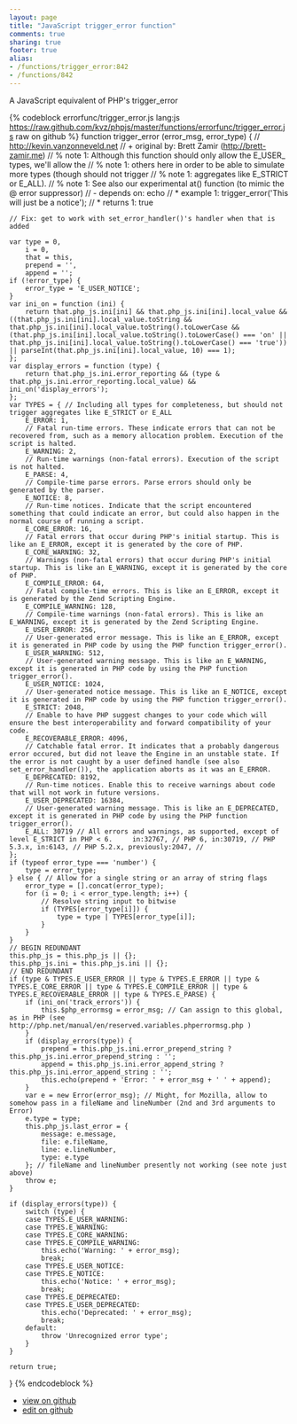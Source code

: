 ```yaml
---
layout: page
title: "JavaScript trigger_error function"
comments: true
sharing: true
footer: true
alias:
- /functions/trigger_error:842
- /functions/842
---
```

A JavaScript equivalent of PHP's trigger_error

{% codeblock errorfunc/trigger_error.js lang:js https://raw.github.com/kvz/phpjs/master/functions/errorfunc/trigger_error.js raw on github %}
function trigger_error (error_msg, error_type) {
    // http://kevin.vanzonneveld.net
    // +   original by: Brett Zamir (http://brett-zamir.me)
    // %        note 1: Although this function should only allow the E_USER_ types, we'll allow the
    // %        note 1: others here in order to be able to simulate more types (though should not trigger
    // %        note 1: aggregates like E_STRICT or E_ALL).
    // %        note 1: See also our experimental at() function (to mimic the @ error suppressor)
    // -    depends on: echo
    // *     example 1: trigger_error('This will just be a notice');
    // *     returns 1: true

    // Fix: get to work with set_error_handler()'s handler when that is added

    var type = 0,
        i = 0,
        that = this,
        prepend = '',
        append = '';
    if (!error_type) {
        error_type = 'E_USER_NOTICE';
    }
    var ini_on = function (ini) {
        return that.php_js.ini[ini] && that.php_js.ini[ini].local_value && ((that.php_js.ini[ini].local_value.toString && that.php_js.ini[ini].local_value.toString().toLowerCase && (that.php_js.ini[ini].local_value.toString().toLowerCase() === 'on' || that.php_js.ini[ini].local_value.toString().toLowerCase() === 'true')) || parseInt(that.php_js.ini[ini].local_value, 10) === 1);
    };
    var display_errors = function (type) {
        return that.php_js.ini.error_reporting && (type & that.php_js.ini.error_reporting.local_value) && ini_on('display_errors');
    };
    var TYPES = { // Including all types for completeness, but should not trigger aggregates like E_STRICT or E_ALL
        E_ERROR: 1,
        // Fatal run-time errors. These indicate errors that can not be recovered from, such as a memory allocation problem. Execution of the script is halted.
        E_WARNING: 2,
        // Run-time warnings (non-fatal errors). Execution of the script is not halted.
        E_PARSE: 4,
        // Compile-time parse errors. Parse errors should only be generated by the parser.
        E_NOTICE: 8,
        // Run-time notices. Indicate that the script encountered something that could indicate an error, but could also happen in the normal course of running a script.
        E_CORE_ERROR: 16,
        // Fatal errors that occur during PHP's initial startup. This is like an E_ERROR, except it is generated by the core of PHP.
        E_CORE_WARNING: 32,
        // Warnings (non-fatal errors) that occur during PHP's initial startup. This is like an E_WARNING, except it is generated by the core of PHP.
        E_COMPILE_ERROR: 64,
        // Fatal compile-time errors. This is like an E_ERROR, except it is generated by the Zend Scripting Engine.
        E_COMPILE_WARNING: 128,
        // Compile-time warnings (non-fatal errors). This is like an E_WARNING, except it is generated by the Zend Scripting Engine.
        E_USER_ERROR: 256,
        // User-generated error message. This is like an E_ERROR, except it is generated in PHP code by using the PHP function trigger_error().
        E_USER_WARNING: 512,
        // User-generated warning message. This is like an E_WARNING, except it is generated in PHP code by using the PHP function trigger_error().
        E_USER_NOTICE: 1024,
        // User-generated notice message. This is like an E_NOTICE, except it is generated in PHP code by using the PHP function trigger_error().
        E_STRICT: 2048,
        // Enable to have PHP suggest changes to your code which will ensure the best interoperability and forward compatibility of your code.
        E_RECOVERABLE_ERROR: 4096,
        // Catchable fatal error. It indicates that a probably dangerous error occured, but did not leave the Engine in an unstable state. If the error is not caught by a user defined handle (see also set_error_handler()), the application aborts as it was an E_ERROR.
        E_DEPRECATED: 8192,
        // Run-time notices. Enable this to receive warnings about code that will not work in future versions.
        E_USER_DEPRECATED: 16384,
        // User-generated warning message. This is like an E_DEPRECATED, except it is generated in PHP code by using the PHP function trigger_error().
        E_ALL: 30719 // All errors and warnings, as supported, except of level E_STRICT in PHP < 6.     in:32767, // PHP 6, in:30719, // PHP 5.3.x, in:6143, // PHP 5.2.x, previously:2047, //
    };
    if (typeof error_type === 'number') {
        type = error_type;
    } else { // Allow for a single string or an array of string flags
        error_type = [].concat(error_type);
        for (i = 0; i < error_type.length; i++) {
            // Resolve string input to bitwise
            if (TYPES[error_type[i]]) {
                type = type | TYPES[error_type[i]];
            }
        }
    }
    // BEGIN REDUNDANT
    this.php_js = this.php_js || {};
    this.php_js.ini = this.php_js.ini || {};
    // END REDUNDANT
    if (type & TYPES.E_USER_ERROR || type & TYPES.E_ERROR || type & TYPES.E_CORE_ERROR || type & TYPES.E_COMPILE_ERROR || type & TYPES.E_RECOVERABLE_ERROR || type & TYPES.E_PARSE) {
        if (ini_on('track_errors')) {
            this.$php_errormsg = error_msg; // Can assign to this global, as in PHP (see http://php.net/manual/en/reserved.variables.phperrormsg.php )
        }
        if (display_errors(type)) {
            prepend = this.php_js.ini.error_prepend_string ? this.php_js.ini.error_prepend_string : '';
            append = this.php_js.ini.error_append_string ? this.php_js.ini.error_append_string : '';
            this.echo(prepend + 'Error: ' + error_msg + ' ' + append);
        }
        var e = new Error(error_msg); // Might, for Mozilla, allow to somehow pass in a fileName and lineNumber (2nd and 3rd arguments to Error)
        e.type = type;
        this.php_js.last_error = {
            message: e.message,
            file: e.fileName,
            line: e.lineNumber,
            type: e.type
        }; // fileName and lineNumber presently not working (see note just above)
        throw e;
    }

    if (display_errors(type)) {
        switch (type) {
        case TYPES.E_USER_WARNING:
        case TYPES.E_WARNING:
        case TYPES.E_CORE_WARNING:
        case TYPES.E_COMPILE_WARNING:
            this.echo('Warning: ' + error_msg);
            break;
        case TYPES.E_USER_NOTICE:
        case TYPES.E_NOTICE:
            this.echo('Notice: ' + error_msg);
            break;
        case TYPES.E_DEPRECATED:
        case TYPES.E_USER_DEPRECATED:
            this.echo('Deprecated: ' + error_msg);
            break;
        default:
            throw 'Unrecognized error type';
        }
    }

    return true;
}
{% endcodeblock %}

 - [view on github](https://github.com/kvz/phpjs/blob/master/functions/errorfunc/trigger_error.js)
 - [edit on github](https://github.com/kvz/phpjs/edit/master/functions/errorfunc/trigger_error.js)
